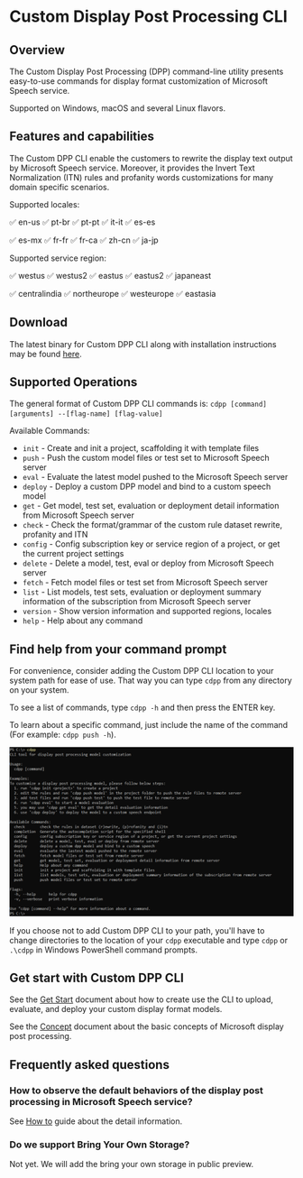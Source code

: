 # Custom Display Post Processing CLI

## Overview

The Custom Display Post Processing (DPP) command-line utility presents easy-to-use commands for display format customization of Microsoft Speech service.

Supported on Windows, macOS and several Linux flavors.

## Features and capabilities

The Custom DPP CLI enable the customers to rewrite the display text output by Microsoft Speech service. Moreover, it provides the Invert Text Normalization (ITN) rules and profanity words customizations for many domain specific scenarios.


Supported locales:

:white_check_mark: en-us :white_check_mark: pt-br :white_check_mark: pt-pt :white_check_mark: it-it :white_check_mark: es-es 

:white_check_mark: es-mx :white_check_mark: fr-fr :white_check_mark: fr-ca :white_check_mark: zh-cn :white_check_mark: ja-jp 

Supported service region: 

:white_check_mark: westus :white_check_mark: westus2 :white_check_mark: eastus :white_check_mark: eastus2 :white_check_mark: japaneast

:white_check_mark: centralindia :white_check_mark: northeurope :white_check_mark: westeurope :white_check_mark: eastasia

## Download

The latest binary for Custom DPP CLI along with installation instructions may be found [here](GETSTART.md#download-custom-dpp-cli).

## Supported Operations

The general format of Custom DPP CLI commands is: `cdpp [command] [arguments] --[flag-name] [flag-value]`

Available Commands:
* `init` - Create and init a project, scaffolding it with template files
* `push` - Push the custom model files or test set to Microsoft Speech server
* `eval` - Evaluate the latest model pushed to the Microsoft Speech server
* `deploy` - Deploy a custom DPP model and bind to a custom speech model
* `get` - Get model, test set, evaluation or deployment detail information from Microsoft Speech server
* `check` - Check the format/grammar of the custom rule dataset rewrite, profanity and ITN
* `config` - Config subscription key or service region of a project, or get the current project settings
* `delete` - Delete a model, test, eval or deploy from Microsoft Speech server
* `fetch` - Fetch model files or test set from Microsoft Speech server
* `list` - List models, test sets, evaluation or deployment summary information of the subscription from Microsoft Speech server
* `version` - Show version information and supported regions, locales
* `help` - Help about any command

## Find help from your command prompt

For convenience, consider adding the Custom DPP CLI location to your system path for ease of use. That way you can type `cdpp` from any directory on your system.

To see a list of commands, type `cdpp -h` and then press the ENTER key.

To learn about a specific command, just include the name of the command (For example: `cdpp push -h`).

![cdpp command help example](pics/CLI.png)

If you choose not to add Custom DPP CLI to your path, you'll have to change directories to the location of your `cdpp` executable and type `cdpp` or `.\cdpp` in Windows PowerShell command prompts.

## Get start with Custom DPP CLI

See the [Get Start](GETSTART.md) document about how to create use the CLI to upload, evaluate, and deploy your custom display format models.

See the [Concept](CONCEPTS.md) document about the basic concepts of Microsoft display post processing.

## Frequently asked questions

### How to observe the default behaviors of the display post processing in Microsoft Speech service?

See [How to](HOWTO.md) guide about the detail information.

### Do we support Bring Your Own Storage?

Not yet. We will add the bring your own storage in public preview.